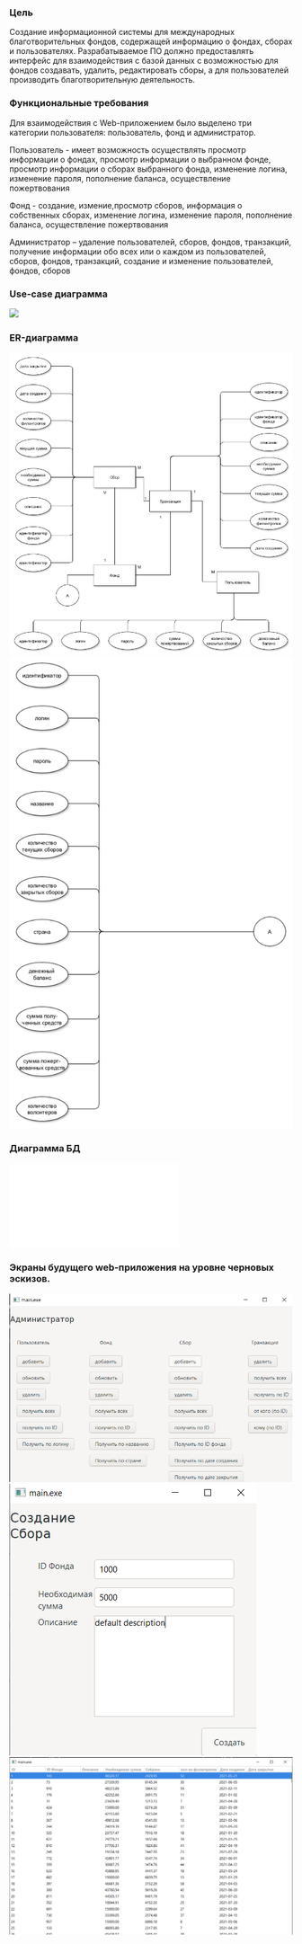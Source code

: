 ### Цель
Создание информационной системы для международных благотворительных фондов, содержащей информацию о фондах, сборах и пользователях. Разрабатываемое ПО должно предоставлять интерфейс для взаимодействия с базой данных с возможностью для фондов создавать, удалить, редактировать сборы, а для пользователей производить благотворительную деятельность.
### Функциональные требования
Для взаимодействия с Web-приложением было выделено три категории пользователя: пользователь, фонд и администратор.

Пользователь -  имеет возможность осуществлять просмотр информации о фондах, просмотр информации о выбранном фонде, просмотр информации о сборах выбранного фонда, изменение логина, изменение пароля, пополнение баланса, осуществление пожертвования

Фонд - создание, измение,просмотр сборов, информация о собственных сборах, изменение логина, изменение пароля, пополнение баланса, осуществление пожертвования

Администратор – удаление пользователей, сборов, фондов, транзакций, получение информации обо всех или о каждом из пользователей, сборов, фондов, транзакций, создание и изменение пользователей, фондов, сборов
### Use-case диаграмма
![](./docs/img/usecase.png)
### ER-диаграмма
![](./docs/img/er.drawio.png)
![](./docs/img/er2.drawio.png)
### Диаграмма БД
![](./docs/img/database.pdf)
### Экраны будущего web-приложения на уровне черновых эскизов.
![](./docs/img/add1.png)
![](./docs/img/add2.png)
![](./docs/img/getAll.png)